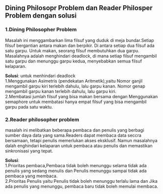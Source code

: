 ## Dining Philosopr Problem dan Reader Philosper Problem dengan solusi

### 1.Dining Philosopher Problem
Masalah ini menggambarkan lima filsuf yang duduk di meja bundar.Setiap filsuf bergantian antara makan dan berpikir.
Di antara setiap dua filsuf ada satu garpu. Untuk makan, seorang filsuf membutuhkan dua garpu. Masalahnya adalah menghindari deadlock, di mana setiap filsuf mengambil satu garpu dan menunggu garpu kedua, menyebabkan semua filsuf kelaparan.

**Solusi**: untuk menhindari deadlock<br>
1.Menggunakan Asimetris (pendekatan Aritmetik),yaitu Nomor ganjil mengambil garpu kiri terlebih dahulu, lalu garpu kanan.
Nomor genap mengambil garpu kanan terlebih dahulu, lalu garpu kiri.
<br>
2.Membatasi jumlah filsuf yang bisa makan bersama dengan Menggunakan semaphore untuk membatasi hanya empat filsuf yang bisa mengambil garpu pada satu waktu.

### 2.Reader philosopher problem
masalah ini melibatkan beberapa pembaca dan penulis yang berbagi sumber daya data yang sama.Readers dapat membaca data seccra bersamaan, tetapi penulis memerlukan akses eksklusif.
Namun masalahnya dalah enghindari kelaparan untuk pembaca atau penulis dan memastikan sinkronisasi yang tepat.

**Solusi**: <br>
1.Prioritas pembaca,Pembaca tidak boleh menunggu selama tidak ada penulis yang sedang menulis dan
Penulis menunggu sampai tidak ada pembaca yang membaca.
<br>
2.Prioritas Penulis yaitu Penulis tidak boleh menunggu terlalu lama dan Jika ada penulis yang menunggu, pembaca baru tidak boleh memulai membaca.
